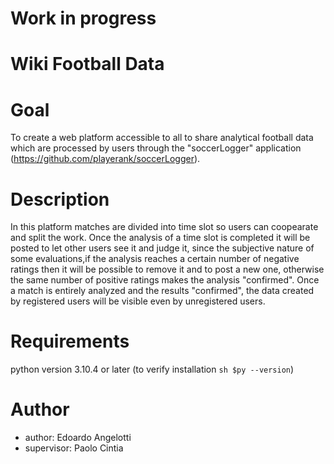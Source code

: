# Work in progress
# Wiki Football Data

# Goal

To create a web platform accessible to all to share analytical football data which are processed by users through the "soccerLogger" application (https://github.com/playerank/soccerLogger).

# Description

In this platform matches are divided into time slot so users can coopearate and split the work.
Once the analysis of a time slot is completed it will be posted to let other users see it and judge it, since the subjective nature of some evaluations,if the analysis reaches a certain number of negative ratings then it will be possible to remove it and to post a new one, otherwise the same number of positive ratings makes the analysis "confirmed".
Once a match is entirely analyzed and the results "confirmed", the data created by registered users will be visible even by unregistered users.

# Requirements

python version 3.10.4 or later (to verify installation ```sh $py --version```)

# Author

- author: Edoardo Angelotti
- supervisor: Paolo Cintia
